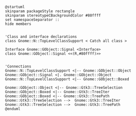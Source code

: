 ```plantuml
@startuml
skinparam packageStyle rectangle
skinparam stereotypeCBackgroundColor #80ffff
set namespaceSeparator ::
hide members


'Class and interface declarations
class Gnome::N::TopLevelClassSupport < Catch all class >

Interface Gnome::GObject::Signal <Interface>
class Gnome::GObject::Signal <<(R,#80ffff)>>


'Connections
Gnome::N::TopLevelClassSupport <|-- Gnome::GObject::Object
Gnome::GObject::Signal <|. Gnome::GObject::Object
Gnome::N::TopLevelClassSupport <|-- Gnome::GObject::Boxed

Gnome::GObject::Object <|-- Gnome::Gtk3::TreeSelection
Gnome::GObject::Boxed <|-- Gnome::Gtk3::TreeIter
Gnome::GObject::Boxed <|-- Gnome::Gtk3::TreePath
Gnome::Gtk3::TreeSelection -->  Gnome::Gtk3::TreeIter
Gnome::Gtk3::TreeSelection -->  Gnome::Gtk3::TreePath
@enduml
```
<!--
'scale 0.9

Interface Gnome::Gtk3::Buildable <Interface>
class Gnome::Gtk3::Buildable <<(R,#80ffff)>>

Interface Gnome::Gtk3::Actionable <Interface>
class Gnome::Gtk3::Actionable <<(R,#80ffff)>>

Interface Gnome::Gtk3::Orientable <Interface>
class Gnome::Gtk3::Orientable <<(R,#80ffff)>>

class Gnome::Gtk3::Widget implements Gnome::Gtk3::Buildable

class Gnome::Gtk3::Button implements Gnome::Gtk3::Actionable

class Gnome::Gtk3::ScaleButton implements Gnome::Gtk3::Orientable

'Gnome::GObject::Object <|-- Gnome::GObject::InitialyUnowned
'Gnome::GObject::Object *-> Gnome::GObject::Signal

Gnome::Gtk3::Widget <|- Gnome::Gtk3::Container
Gnome::Gtk3::Container <|- Gnome::Gtk3::Bin
Gnome::Gtk3::Bin <|--- Gnome::Gtk3::Button


'Gnome::Gtk3::Button <|-- Gnome::Gtk3::ToggleButton
'Gnome::Gtk3::Button <|-- Gnome::Gtk3::ColorButton
'Gnome::Gtk3::ToggleButton <|-- Gnome::Gtk3::CheckButton
'Gnome::Gtk3::ToggleButton <|-- Gnome::Gtk3::MenuButton
'Gnome::Gtk3::CheckButton <|-- Gnome::Gtk3::RadioButton
'Gnome::Gtk3::Button <|--- Gnome::Gtk3::FontButton
'Gnome::Gtk3::Button <|-- Gnome::Gtk3::LinkButton
'Gnome::Gtk3::Button <|-- Gnome::Gtk3::LockButton
'Gnome::Gtk3::Button <|-- Gnome::Gtk3::ModelButton
Gnome::Gtk3::Button <|-- Gnome::Gtk3::ScaleButton
'Gnome::Gtk3::ScaleButton <|-- Gnome::Gtk3::VolumeButton

'Gnome::GObject::InitialyUnowned <|-- Gnome::Gtk3::Widget


'Interface Gnome::Gtk3::ColorChooser <Interface>
'Gnome::Gtk3::ColorChooser <|-- Gnome::Gtk3::ColorButton

'Interface Gnome::Gtk3::FontChooser <Interface>
'Gnome::Gtk3::FontChooser <|-- Gnome::Gtk3::FontButton

'Gnome::GObject <--[hidden]- Gnome::Gtk3

-->

<!--
│   │   │   │   ├── GtkButton                   ♥ Button
│   │   │   │   │   ├── GtkToggleButton         ToggleButton
│   │   │   │   │   │   ├── GtkCheckButton      ♥ CheckButton
│   │   │   │   │   │   │   ╰── GtkRadioButton  ♥ RadioButton
│   │   │   │   │   │   ╰── GtkMenuButton       MenuButton
│   │   │   │   │   ├── GtkColorButton          ColorButton
│   │   │   │   │   ├── GtkFontButton
│   │   │   │   │   ├── GtkLinkButton
│   │   │   │   │   ├── GtkLockButton
│   │   │   │   │   ├── GtkModelButton
│   │   │   │   │   ╰── GtkScaleButton
│   │   │   │   │       ╰── GtkVolumeButton

│   │   │   │   ├── GtkButton                         b,ac
│   │   │   │   │   ├── GtkToggleButton               b,ac
│   │   │   │   │   │   ├── GtkCheckButton            b,ac
│   │   │   │   │   │   │   ╰── GtkRadioButton        b,ac
│   │   │   │   │   │   ╰── GtkMenuButton             b,ac
│   │   │   │   │   ├── GtkColorButton                b,ac,cc
│   │   │   │   │   ├── GtkFontButton                 b,ac,foc
│   │   │   │   │   ├── GtkLinkButton                 b,ac
│   │   │   │   │   ├── GtkLockButton                 b,ac
│   │   │   │   │   ├── GtkModelButton                b,ac
│   │   │   │   │   ╰── GtkScaleButton                b,o,ac
│   │   │   │   │       ╰── GtkVolumeButton           b,o,ac

├── GtkBuildable                                      b
├── GtkActionable                                     ac
├── GtkOrientable                                     o
├── GtkColorChooser                                   cc
├── GtkFontChooser                                    foc
-->
